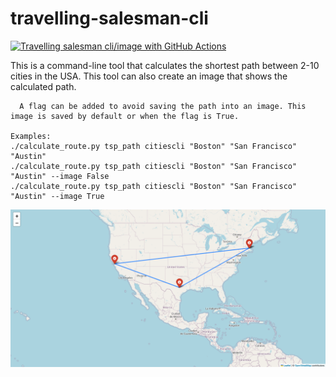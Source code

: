 # travelling-salesman-cli

[![Travelling salesman cli/image with GitHub Actions](https://github.com/bemarina/travelling-salesman-cli/actions/workflows/test-tsp-cli.yml/badge.svg)](https://github.com/bemarina/travelling-salesman-cli/actions/workflows/test-tsp-cli.yml)

This is a command-line tool that calculates the shortest path between 2-10 cities in the USA.
    This tool can also create an image that shows the calculated path.

      A flag can be added to avoid saving the path into an image. This image is saved by default or when the flag is True.

    Examples:
    ./calculate_route.py tsp_path citiescli "Boston" "San Francisco" "Austin"
    ./calculate_route.py tsp_path citiescli "Boston" "San Francisco" "Austin" --image False
    ./calculate_route.py tsp_path citiescli "Boston" "San Francisco" "Austin" --image True



![alt text](image.png)
